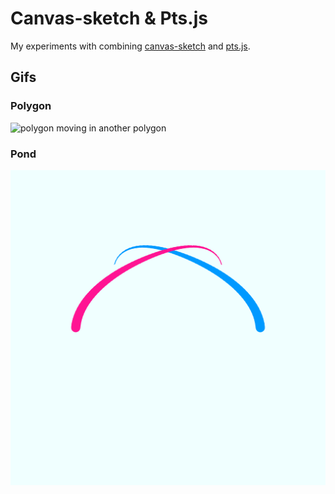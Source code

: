 # Canvas-sketch & Pts.js

My experiments with combining [canvas-sketch](https://github.com/mattdesl/canvas-sketch) and [pts.js](https://github.com/williamngan/pts).

## Gifs
### Polygon
![polygon moving in another polygon](output/polygon.gif)
### Pond
![two snake like creatures moving in a pattern](output/pond.gif)

